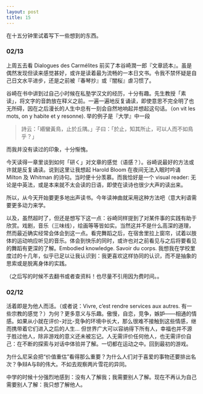 ```yaml
---
layout: post
title: 15
---
```

在十五分钟里试着写下一些想到的东西。

### 02/13
上周五去看 Dialogues des Carmélites 前买了本谷崎潤一郎『文章読本』。虽是偶然发现但读来感觉甚好，或许是读着最为流畅的一本日文书。令我不禁怀疑是自己日文水平进步，还是之前被『春琴抄』或『闇桜』虐习惯了。

谷崎在书中讲到过自己小时候在私塾学汉文的经历，十分有趣。先生教授「素读」，将文字的音韵放在释义之前。一遍一遍地反复诵读，即使意思不完全明了也无所碍，因在之后漫长的人生中总有一刻会自然地响起并想起这句话。（on vit les mots, on y habite et y resonne). 举的例子是『大学』中一段
> 詩云：「緡蠻黃鳥，止於丘隅。」子曰：「於止，知其所止，可以人而不如鳥乎？」  

而我并没有读过的印象，十分惭愧。

今天读得一章里谈到如何「研く」对文章的感觉（语感？）。谷崎说最好的方法或许就是反复诵读。说到这里让我想起 Harold Bloom 在夜间无法入眠时吟诵 Milton 及 Whitman 的诗句。当时便十分羡慕。而我恰好是一个 visual reader: 无论是中英法，或是本来就不太会读的日语，即使在读诗也很少大声的读出来。

所以，从今天开始要更多地出声读书。今年读神曲就采用这种方法吧（意大利语需要更多动力来学。

以及，虽然超时了，但还是想写下这一点：谷崎同样提到了对某件事的实践有助于欣赏。戏剧，音乐（三味线），绘画等等皆如实。当然这并不是什么高深的道理，然而最近确实经常会体会到这一点。看完舞蹈之后，在宿舍里拉上窗帘，试着以肢体的运动响应听见的音乐。体会到快乐的同时，或许也对之前看见与之后将要看见的舞蹈有更深的了解。Embodied knowledge. Savoir du corps. 我想我在学校里度过的十几年，似乎已足以让我认识到：我更喜欢这样协同的认识，而不是抽象的思索或是脱离身体的实践。

（之后写的时候不去翻书或者查资料！也尽量不引用因为费时间。。

### 02/12
活着即是为他人而活。（或者说：Vivre, c’est rendre services aux autres. 有一些宗教的感觉？）为何？更多意义与乐趣。傲慢，自恋，竞争，嫉妒——相通的情感。如果从小就在评价-对比-竞争的环境中长大，那么很难不接触到这些情感，继而携带着它们进入之后的人生… 但世界广大可以容纳得下所有人，幸福也并不源于胜过他人，除非游戏的意义还未被忘记。人无需评价任何他人，也无需评价自己：在不断的探索与对话中体验并了解。一切都在运动之中。回到最初的游戏。

为什么尼采会把“价值重估”看得那么重要？为什么人们对于喜爱的事物还要排出名次？争辩A与B的伟大。不如去观察两片雪花的异同。

中学的时候十分强烈地感到：没有人了解我；我需要别人了解。现在不再认为自己需要别人了解：我只想了解他人。

